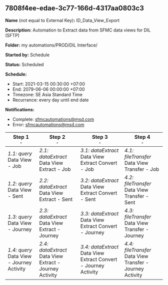 ## 7808f4ee-edae-3c77-166d-4317aa0803c3

**Name** (not equal to External Key)**:** ID_Data_View_Export

**Description:** Automation to Extract data from SFMC data views for DIL (SFTP)

**Folder:** my automations/PROD/DIL Interface/

**Started by:** Schedule

**Status:** Scheduled

**Schedule:**

* Start: 2021-03-15 00:30:00 +07:00
* End: 2079-06-06 00:00:00 +07:00
* Timezone: SE Asia Standard Time
* Recurrance: every day until end date

**Notifications:**

* Complete: sfmcautomations@msd.com
* Error: sfmcautomations@msd.com

| Step 1<br>_<small>-</small>_ | Step 2<br>_<small>-</small>_ | Step 3<br>_<small>-</small>_ | Step 4<br>_<small>-</small>_ |
| --- | --- | --- | --- |
| _1.1: query_<br>Data View - Job | _2.1: dataExtract_<br>Data View Extract - Job | _3.1: dataExtract_<br>Data View Extract Convert - Job | _4.1: fileTransfer_<br>Data View Transfer - Job |
| _1.2: query_<br>Data View - Sent | _2.2: dataExtract_<br>Data View Extract - Sent | _3.2: dataExtract_<br>Data View Extract Convert - Sent | _4.2: fileTransfer_<br>Data View Transfer - Sent |
| _1.3: query_<br>Data View - Journey | _2.3: dataExtract_<br>Data View Extract - Journey | _3.3: dataExtract_<br>Data View Extract Convert - Journey | _4.3: fileTransfer_<br>Data View Transfer - Journey |
| _1.4: query_<br>Data View - Journey Activity | _2.4: dataExtract_<br>Data View Extract - Journey Activity | _3.4: dataExtract_<br>Data View Extract Convert - Journey Activity | _4.4: fileTransfer_<br>Data View Transfer - Journey Activity |
